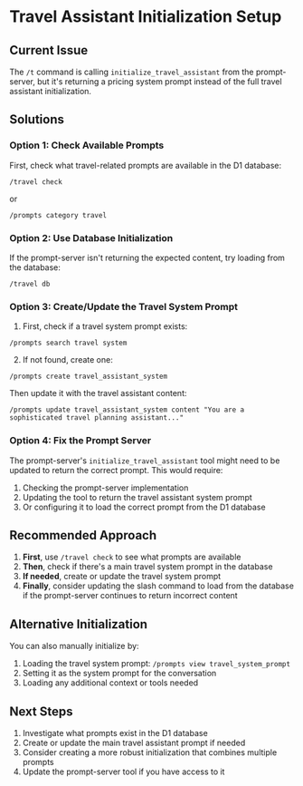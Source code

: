 # Travel Assistant Initialization Setup

## Current Issue

The `/t` command is calling `initialize_travel_assistant` from the prompt-server, but it's returning a pricing system prompt instead of the full travel assistant initialization.

## Solutions

### Option 1: Check Available Prompts
First, check what travel-related prompts are available in the D1 database:
```
/travel check
```
or
```
/prompts category travel
```

### Option 2: Use Database Initialization
If the prompt-server isn't returning the expected content, try loading from the database:
```
/travel db
```

### Option 3: Create/Update the Travel System Prompt

1. First, check if a travel system prompt exists:
```
/prompts search travel system
```

2. If not found, create one:
```
/prompts create travel_assistant_system
```

Then update it with the travel assistant content:
```
/prompts update travel_assistant_system content "You are a sophisticated travel planning assistant..."
```

### Option 4: Fix the Prompt Server

The prompt-server's `initialize_travel_assistant` tool might need to be updated to return the correct prompt. This would require:

1. Checking the prompt-server implementation
2. Updating the tool to return the travel assistant system prompt
3. Or configuring it to load the correct prompt from the D1 database

## Recommended Approach

1. **First**, use `/travel check` to see what prompts are available
2. **Then**, check if there's a main travel system prompt in the database
3. **If needed**, create or update the travel system prompt
4. **Finally**, consider updating the slash command to load from the database if the prompt-server continues to return incorrect content

## Alternative Initialization

You can also manually initialize by:
1. Loading the travel system prompt: `/prompts view travel_system_prompt`
2. Setting it as the system prompt for the conversation
3. Loading any additional context or tools needed

## Next Steps

1. Investigate what prompts exist in the D1 database
2. Create or update the main travel assistant prompt if needed
3. Consider creating a more robust initialization that combines multiple prompts
4. Update the prompt-server tool if you have access to it